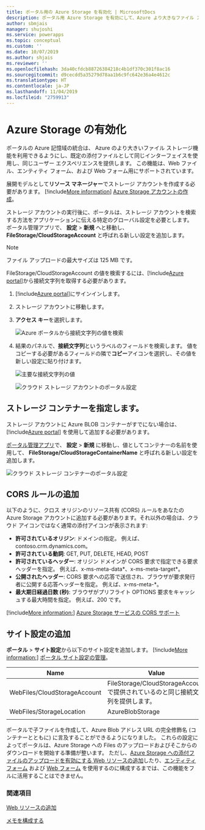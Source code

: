 ```yaml
---
title: ポータル用の Azure Storage を有効化 | MicrosoftDocs
description: ポータル用 Azure Storage を有効にして、Azure より大きなファイル ストレージ機能を利用できるようにする手順
author: sbmjais
manager: shujoshi
ms.service: powerapps
ms.topic: conceptual
ms.custom: ''
ms.date: 10/07/2019
ms.author: shjais
ms.reviewer: ''
ms.openlocfilehash: 3da40cfdcb88726384218c4b1df370c301f8ac16
ms.sourcegitcommit: d9cecdd5a35279d78aa1b6c9fc642e36a4e4612c
ms.translationtype: HT
ms.contentlocale: ja-JP
ms.lasthandoff: 11/04/2019
ms.locfileid: "2759913"
---
```

# <a name="enable-azure-storage"></a>Azure Storage の有効化

ポータルの Azure 記憶域の統合は、 Azure のより大きいファイル ストレージ機能を利用できるようにし、既定の添付ファイルとして同じインターフェイスを使用し、同じユーザー エクスペリエンスを提供します。 この機能は、Web ファイル、エンティティ フォーム、および Web フォーム用にサポートされています。

展開モデルとして**リソース マネージャー**でストレージ アカウントを作成する必要があります。 [!include[More information](../../includes/proc-more-information.md)] [Azure Storage アカウントの作成](https://docs.microsoft.com/azure/storage/storage-create-storage-account#create-a-storage-account)。

ストレージ アカウントの実行後に、ポータルは、ストレージ アカウントを検索する方法をアプリケーションに伝える特定のグローバル設定を必要とします。 ポータル管理アプリで、 **設定** > **新規** へと移動し、 **FileStorage/CloudStorageAccount** と呼ばれる新しい設定を追加します。

> [!NOTE]
> ファイル アップロードの最大サイズは 125 MB です。

FileStorage/CloudStorageAccount の値を検索するには、[!include[Azure portal](../../includes/pn-azure-portal.md)]から接続文字列を取得する必要があります。

1. [!include[Azure portal](../../includes/pn-azure-portal.md)]にサインインします。

2. ストレージ アカウントに移動します。

3. **アクセス キー**を選択します。

    ![Azure ポータルから接続文字列の値を検索](media/key-azure-storage.png "Azure ポータルから接続文字列の値を検索")

4. 結果のパネルで、**接続文字列**というラベルのフィールドを検索します。 値をコピーする必要があるフィールドの隣で**コピー**アイコンを選択し、その値を新しい設定に貼り付けます。

    ![主要な接続文字列の値](media/primary-connection-string-azure-storage.png "主要な接続文字列の値")

    ![クラウド ストレージ アカウントのポータル設定](media/portal-site-setting-cloud-storage-account.png "クラウド ストレージ アカウントのポータル設定")

## <a name="specify-the-storage-container"></a>ストレージ コンテナーを指定します。

ストレージ アカウントに Azure BLOB コンテナーがすでにない場合は、 [!include[Azure portal](../../includes/pn-azure-portal.md)] を使用して追加する必要があります。

[ポータル管理アプリ](configure/configure-portal.md)で、 **設定** > **新規** に移動し、値としてコンテナーの名前を使用して、 **FileStorage/CloudStorageContainerName** と呼ばれる新しい設定を追加します。

![クラウド ストレージ コンテナーのポータル設定](media/portal-site-setting-cloud-storage-container.png "クラウド ストレージ コンテナーのポータル設定")

## <a name="add-cors-rule"></a>CORS ルールの追加

以下のように、クロス オリジンのリソース共有 (CORS) ルールをあなたの Azure Storage アカウントに追加する必要があります。それ以外の場合は、クラウド アイコンではなく通常の添付アイコンが表示されます:

- **許可されているオリジン**: ドメインの指定。 例えば、contoso.crm.dynamics.com。
- **許可されている動詞**: GET, PUT, DELETE, HEAD, POST
- **許可されているヘッダー**: オリジン ドメインが CORS 要求で指定できる要求ヘッダーを指定。 例えば、x-ms-meta-data\*、x-ms-meta-target\*。 
- **公開されたヘッダー**: CORS 要求への応答で送信され、ブラウザが要求発行者に公開する応答ヘッダーを指定。 例えば、x-ms-meta-\*。
- **最大期日経過日数 (秒)**: ブラウザがプリフライト OPTIONS 要求をキャッシュする最大時間を指定。 例えば、200 です。
 
[!include[More information:](../../includes/proc-more-information.md)] [Azure Storage サービスの CORS サポート](https://docs.microsoft.com/rest/api/storageservices/cross-origin-resource-sharing--cors--support-for-the-azure-storage-services)

## <a name="add-site-settings"></a>サイト設定の追加

**ポータル** > **サイト設定**から以下のサイト設定を追加します。 [!include[More information:](../../includes/proc-more-information.md)] [ポータル サイト設定の管理](configure/configure-site-settings.md#manage-portal-site-settings)。

|Name|Value|
|-----|-----|
|WebFiles/CloudStorageAccount|FileStorage/CloudStorageAccount で提供されているのと同じ接続文字列を提供します。|
|WebFiles/StorageLocation|AzureBlobStorage|
|||

ポータルで子ファイルを作成して、Azure Blob アドレス URL の完全修飾名 (コンテナーとともに) に言及することができるようになりました。 これらの設定によってポータルは、Azure Storage への Files のアップロードおよびそこからのダウンロードを開始する準備が整います。 ただし、[Azure Storage への添付ファイルのアップロードを有効にする Web リソースの追加](add-web-resource.md)したり、[エンティティ フォーム](configure-notes.md#notes-configuration-for-entity-forms) および [Web フォーム](configure-notes.md#notes-configuration-for-web-forms) を使用するのに構成するまでは、この機能をフルに活用することはできません。

### <a name="see-also"></a>関連項目

[Web リソースの追加](add-web-resource.md)

[メモを構成する](configure-notes.md)
